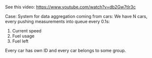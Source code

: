 See this video: https://www.youtube.com/watch?v=db2Gw7tIr3c 

Case:
System for data aggregation coming from cars:
We have N cars, every pushing measurements into queue every 0.1s:
1. Current speed
2. Fuel usage
3. Fuel left

Every car has own ID and every car belongs to some group.

